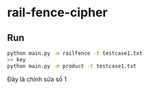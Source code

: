# rail-fence-cipher

## Run
```bash
python main.py -m railfence -t testcase1.txt
>> key
python main.py -m product -t testcase1.txt
```
Đây là chỉnh sửa số 1